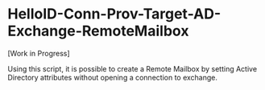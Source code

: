 # HelloID-Conn-Prov-Target-AD-Exchange-RemoteMailbox
[Work in Progress]

Using this script, it is possible to create a Remote Mailbox by setting Active Directory attributes without opening a connection to exchange.